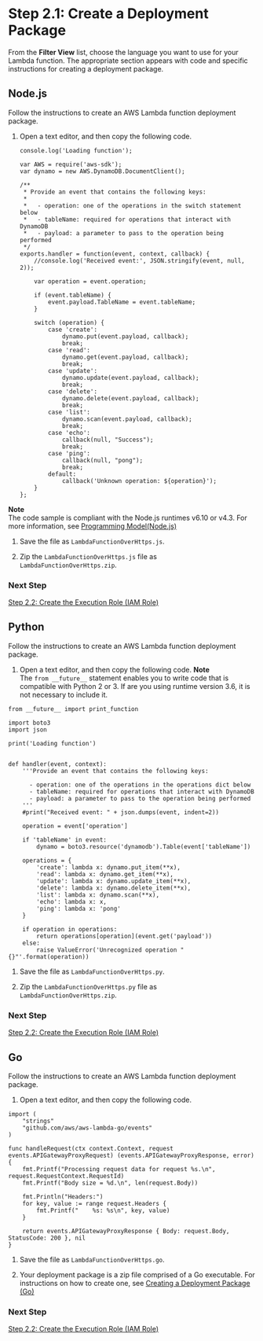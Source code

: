# Step 2\.1: Create a Deployment Package<a name="with-on-demand-https-example-deployment-pkg"></a>

From the **Filter View** list, choose the language you want to use for your Lambda function\. The appropriate section appears with code and specific instructions for creating a deployment package\.

## Node\.js<a name="with-kinesis-example-deployment-pkg-nodejs1"></a>

Follow the instructions to create an AWS Lambda function deployment package\. 

1. Open a text editor, and then copy the following code\. 

   ```
   console.log('Loading function');
   
   var AWS = require('aws-sdk');
   var dynamo = new AWS.DynamoDB.DocumentClient();
   
   /**
    * Provide an event that contains the following keys:
    *
    *   - operation: one of the operations in the switch statement below
    *   - tableName: required for operations that interact with DynamoDB
    *   - payload: a parameter to pass to the operation being performed
    */
   exports.handler = function(event, context, callback) {
       //console.log('Received event:', JSON.stringify(event, null, 2));
   
       var operation = event.operation;
   
       if (event.tableName) {
           event.payload.TableName = event.tableName;
       }
   
       switch (operation) {
           case 'create':
               dynamo.put(event.payload, callback);
               break;
           case 'read':
               dynamo.get(event.payload, callback);
               break;
           case 'update':
               dynamo.update(event.payload, callback);
               break;
           case 'delete':
               dynamo.delete(event.payload, callback);
               break;
           case 'list':
               dynamo.scan(event.payload, callback);
               break;
           case 'echo':
               callback(null, "Success");
               break;
           case 'ping':
               callback(null, "pong");
               break;
           default:
               callback('Unknown operation: ${operation}');
       }
   };
   ```
**Note**  
The code sample is compliant with the Node\.js runtimes v6\.10 or v4\.3\. For more information, see [Programming Model\(Node\.js\)](programming-model.md)

1. Save the file as `LambdaFunctionOverHttps.js`\. 

1. Zip the `LambdaFunctionOverHttps.js` file as `LambdaFunctionOverHttps.zip`\. 

### Next Step<a name="create-deployment-pkg-nodejs-next-step1"></a>

 [Step 2\.2: Create the Execution Role \(IAM Role\)](with-on-demand-https-example-create-iam-role.md) 

## Python<a name="with-kinesis-example-deployment-pkg-python1"></a>

 Follow the instructions to create an AWS Lambda function deployment package\. 

1.  Open a text editor, and then copy the following code\. 
**Note**  
The `from __future__` statement enables you to write code that is compatible with Python 2 or 3\. If are you using runtime version 3\.6, it is not necessary to include it\.

   ```
   from __future__ import print_function
   
   import boto3
   import json
   
   print('Loading function')
   
   
   def handler(event, context):
       '''Provide an event that contains the following keys:
   
         - operation: one of the operations in the operations dict below
         - tableName: required for operations that interact with DynamoDB
         - payload: a parameter to pass to the operation being performed
       '''
       #print("Received event: " + json.dumps(event, indent=2))
   
       operation = event['operation']
   
       if 'tableName' in event:
           dynamo = boto3.resource('dynamodb').Table(event['tableName'])
   
       operations = {
           'create': lambda x: dynamo.put_item(**x),
           'read': lambda x: dynamo.get_item(**x),
           'update': lambda x: dynamo.update_item(**x),
           'delete': lambda x: dynamo.delete_item(**x),
           'list': lambda x: dynamo.scan(**x),
           'echo': lambda x: x,
           'ping': lambda x: 'pong'
       }
   
       if operation in operations:
           return operations[operation](event.get('payload'))
       else:
           raise ValueError('Unrecognized operation "{}"'.format(operation))
   ```

1. Save the file as `LambdaFunctionOverHttps.py`\. 

1.  Zip the `LambdaFunctionOverHttps.py` file as `LambdaFunctionOverHttps.zip`\. 

### Next Step<a name="create-deployment-pkg-python-next-step1"></a>

 [Step 2\.2: Create the Execution Role \(IAM Role\)](with-on-demand-https-example-create-iam-role.md) 

## Go<a name="with-kinesis-example-deployment-pkg-go"></a>

 Follow the instructions to create an AWS Lambda function deployment package\. 

1.  Open a text editor, and then copy the following code\. 

   ```
   import (
       "strings"
       "github.com/aws/aws-lambda-go/events"
   )
   
   func handleRequest(ctx context.Context, request events.APIGatewayProxyRequest) (events.APIGatewayProxyResponse, error) {
       fmt.Printf("Processing request data for request %s.\n", request.RequestContext.RequestId)
       fmt.Printf("Body size = %d.\n", len(request.Body))
   
       fmt.Println("Headers:")
       for key, value := range request.Headers {
           fmt.Printf("    %s: %s\n", key, value)
       }
   
       return events.APIGatewayProxyResponse { Body: request.Body, StatusCode: 200 }, nil
   }
   ```

1. Save the file as `LambdaFunctionOverHttps.go`\. 

1.  Your deployment package is a zip file comprised of a Go executable\. For instructions on how to create one, see [Creating a Deployment Package \(Go\)](lambda-go-how-to-create-deployment-package.md) 

### Next Step<a name="create-deployment-pkg-go-next-step1"></a>

 [Step 2\.2: Create the Execution Role \(IAM Role\)](with-on-demand-https-example-create-iam-role.md) 